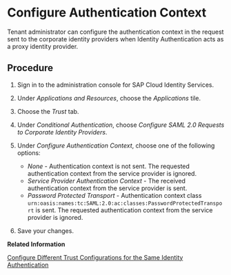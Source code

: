 <!-- loio028cee2589fd418896ae0235b0aeac40 -->

# Configure Authentication Context

Tenant administrator can configure the authentication context in the request sent to the corporate identity providers when Identity Authentication acts as a proxy identity provider.



<a name="loio028cee2589fd418896ae0235b0aeac40__steps_exl_bpk_f4b"/>

## Procedure

1.  Sign in to the administration console for SAP Cloud Identity Services.

2.  Under *Applications and Resources*, choose the *Applications* tile.

3.  Choose the *Trust* tab.

4.  Under *Conditional Authentication*, choose *Configure SAML 2.0 Requests to Corporate Identity Providers*.

5.  Under *Configure Authentication Context*, choose one of the following options:

    -   *None* - Authentication context is not sent. The requested authentication context from the service provider is ignored.
    -   *Service Provider Authentication Context* - The received authentication context from the service provider is sent.
    -   *Password Protected Transport* - Authentication context class `urn:oasis:names:tc:SAML:2.0:ac:classes:PasswordProtectedTransport` is sent. The requested authentication context from the service provider is ignored.

6.  Save your changes.


**Related Information**  


[Configure Different Trust Configurations for the Same Identity Authentication](configure-different-trust-configurations-for-the-same-identity-authentication-ba2faa9.md "Tenant administrator can configure the issuer name in the request sent to the corporate identity providers when Identity Authentication acts as a proxy identity provider.")

